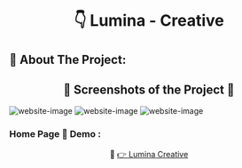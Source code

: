 <h1 align="center"> 👇 Lumina - Creative </h1>

<h2>📄 About The Project:</h2>
<h2 align="center">📸 Screenshots of the Project 📸</h2>
<img src="https://i.imgur.com/Qw5LXnC.png" alt="website-image">
<img src="https://i.imgur.com/ydRFEne.png" alt="website-image">
<img src="https://i.imgur.com/mpDCdJ9.png" alt="website-image">

<h3> Home Page 🏡 Demo :</h3>
<div align="center">🎁 <a href="https://ahmedmido75.github.io/lumina-creative/"> 👉 Lumina Creative </a></div>
